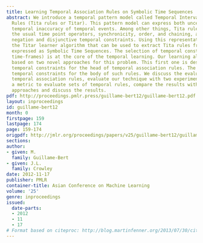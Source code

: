 ```yaml
---
title: Learning Temporal Association Rules on Symbolic Time Sequences
abstract: We introduce a temporal pattern model called Temporal Interval Tree Association
  Rules (Tita rules or Titar). This pattern model can express both uncertainty and
  temporal inaccuracy of temporal events. Among other things, Tita rules can express
  the usual time point operators, synchronicity, order, and chaining, as well as temporal
  negation and disjunctive temporal constraints. Using this representation, we present
  the Titar learner algorithm that can be used to extract Tita rules from large datasets
  expressed as Symbolic Time Sequences. The selection of temporal constraints (or
  time-frames) is at the core of the temporal learning. Our learning algorithm is
  based on two novel approaches for this problem. This first one is designed to select
  temporal constraints for the head of temporal association rules. The second selects
  temporal constraints for the body of such rules. We discuss the evaluation of probabilistic
  temporal association rules, evaluate our technique with two experiments, introduce
  a metric to evaluate sets of temporal rules, compare the results with two other
  approaches and discuss the results.
pdf: http://proceedings.pmlr.press/guillame-bert12/guillame-bert12.pdf
layout: inproceedings
id: guillame-bert12
month: 0
firstpage: 159
lastpage: 174
page: 159-174
origpdf: http://jmlr.org/proceedings/papers/v25/guillame-bert12/guillame-bert12.pdf
sections: 
author:
- given: M.
  family: Guillame-Bert
- given: J.L.
  family: Crowley
date: 2012-11-17
publisher: PMLR
container-title: Asian Conference on Machine Learning
volume: '25'
genre: inproceedings
issued:
  date-parts:
  - 2012
  - 11
  - 17
# Format based on citeproc: http://blog.martinfenner.org/2013/07/30/citeproc-yaml-for-bibliographies/
---
```


